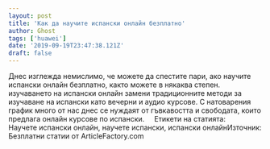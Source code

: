```yaml
---
layout: post
title: 'Как да научите испански онлайн безплатно'
author: Ghost
tags: ['huawei']
date: '2019-09-19T23:47:38.121Z'
draft: false
---
```


Днес изглежда немислимо, че можете да спестите пари, ако научите испански онлайн безплатно, както можете в някаква степен. изучаването на испански онлайн замени традиционните методи за изучаване на испански като вечерни и аудио курсове. С натоварения график много от нас днес се нуждаят от гъвкавостта и свободата, които предлага онлайн курсове по испански.     Етикети на статията:         Научете испански онлайн, научете испански, испански онлайнИзточник: Безплатни статии от ArticleFactory.com
